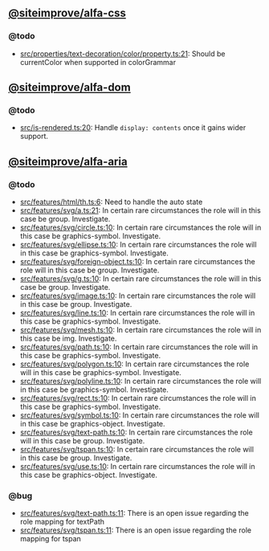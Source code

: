 ## [@siteimprove/alfa-css](packages/alfa-css)

### @todo

- [src/properties/text-decoration/color/property.ts:21](packages/alfa-css/src/properties/text-decoration/color/property.ts#L21): Should be currentColor when supported in colorGrammar

## [@siteimprove/alfa-dom](packages/alfa-dom)

### @todo

- [src/is-rendered.ts:20](packages/alfa-dom/src/is-rendered.ts#L20): Handle `display: contents` once it gains wider support.

## [@siteimprove/alfa-aria](packages/alfa-aria)

### @todo

- [src/features/html/th.ts:6](packages/alfa-aria/src/features/html/th.ts#L6): Need to handle the auto state
- [src/features/svg/a.ts:21](packages/alfa-aria/src/features/svg/a.ts#L21): In certain rare circumstances the role will in this case be group. Investigate.
- [src/features/svg/circle.ts:10](packages/alfa-aria/src/features/svg/circle.ts#L10): In certain rare circumstances the role will in this case be graphics-symbol. Investigate.
- [src/features/svg/ellipse.ts:10](packages/alfa-aria/src/features/svg/ellipse.ts#L10): In certain rare circumstances the role will in this case be graphics-symbol. Investigate.
- [src/features/svg/foreign-object.ts:10](packages/alfa-aria/src/features/svg/foreign-object.ts#L10): In certain rare circumstances the role will in this case be group. Investigate.
- [src/features/svg/g.ts:10](packages/alfa-aria/src/features/svg/g.ts#L10): In certain rare circumstances the role will in this case be group. Investigate.
- [src/features/svg/image.ts:10](packages/alfa-aria/src/features/svg/image.ts#L10): In certain rare circumstances the role will in this case be group. Investigate.
- [src/features/svg/line.ts:10](packages/alfa-aria/src/features/svg/line.ts#L10): In certain rare circumstances the role will in this case be graphics-symbol. Investigate.
- [src/features/svg/mesh.ts:10](packages/alfa-aria/src/features/svg/mesh.ts#L10): In certain rare circumstances the role will in this case be img. Investigate.
- [src/features/svg/path.ts:10](packages/alfa-aria/src/features/svg/path.ts#L10): In certain rare circumstances the role will in this case be graphics-symbol. Investigate.
- [src/features/svg/polygon.ts:10](packages/alfa-aria/src/features/svg/polygon.ts#L10): In certain rare circumstances the role will in this case be graphics-symbol. Investigate.
- [src/features/svg/polyline.ts:10](packages/alfa-aria/src/features/svg/polyline.ts#L10): In certain rare circumstances the role will in this case be graphics-symbol. Investigate.
- [src/features/svg/rect.ts:10](packages/alfa-aria/src/features/svg/rect.ts#L10): In certain rare circumstances the role will in this case be graphics-symbol. Investigate.
- [src/features/svg/symbol.ts:10](packages/alfa-aria/src/features/svg/symbol.ts#L10): In certain rare circumstances the role will in this case be graphics-object. Investigate.
- [src/features/svg/text-path.ts:10](packages/alfa-aria/src/features/svg/text-path.ts#L10): In certain rare circumstances the role will in this case be group. Investigate.
- [src/features/svg/tspan.ts:10](packages/alfa-aria/src/features/svg/tspan.ts#L10): In certain rare circumstances the role will in this case be group. Investigate.
- [src/features/svg/use.ts:10](packages/alfa-aria/src/features/svg/use.ts#L10): In certain rare circumstances the role will in this case be graphics-object. Investigate.

### @bug

- [src/features/svg/text-path.ts:11](packages/alfa-aria/src/features/svg/text-path.ts#L11): There is an open issue regarding the role mapping for textPath
- [src/features/svg/tspan.ts:11](packages/alfa-aria/src/features/svg/tspan.ts#L11): There is an open issue regarding the role mapping for tspan
